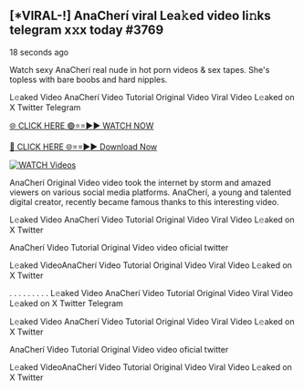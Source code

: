 ## [*VIRAL-!] AnaCherí viral Lea𝚔ed video li𝚗ks telegram x𝚡x today #3769

18 seconds ago

Watch sexy AnaCherí real nude in hot porn videos & sex tapes. She's topless with bare boobs and hard nipples.

L𝚎aked Video AnaCherí Video Tutorial Original Video Viral Video L𝚎aked on X Twitter Telegram

[🌐 CLICK HERE 🟢==►► WATCH NOW](https://russelviper69.blogspot.com/p/leaked-video.html)

[🔴 CLICK HERE 🌐==►► Download Now](https://russelviper69.blogspot.com/p/leaked-video.html)

[![WATCH Videos](https://i.imgur.com/dJHk4Zq.gif)](https://russelviper69.blogspot.com/p/leaked-video.html)

AnaCherí Original Video video took the internet by storm and amazed viewers on various social media platforms. AnaCherí, a young and talented digital creator, recently became famous thanks to this interesting video.

L𝚎aked Video AnaCherí Video Tutorial Original Video Viral Video L𝚎aked on X Twitter

AnaCherí Video Tutorial Original Video video oficial twitter

L𝚎aked VideoAnaCherí Video Tutorial Original Video Viral Video L𝚎aked on X Twitter

. . . . . . . . . L𝚎aked Video AnaCherí Video Tutorial Original Video Viral Video L𝚎aked on X Twitter Telegram

L𝚎aked Video AnaCherí Video Tutorial Original Video Viral Video L𝚎aked on X Twitter

AnaCherí Video Tutorial Original Video video oficial twitter

L𝚎aked VideoAnaCherí Video Tutorial Original Video Viral Video L𝚎aked on X Twitter